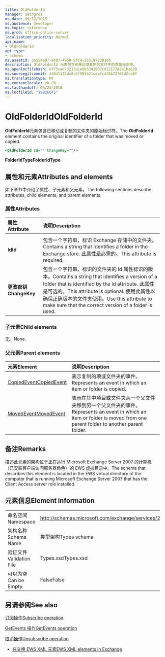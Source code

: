 ```yaml
---
title: OldFolderId
manager: sethgros
ms.date: 09/17/2015
ms.audience: Developer
ms.topic: reference
ms.prod: office-online-server
localization_priority: Normal
api_name:
- OldFolderId
api_type:
- schema
ms.assetid: da554a97-ab87-4950-9fc4-26b1972381bb
description: OldFolderId 元素包含已移动或复制的文件夹的原始标识符。
ms.openlocfilehash: ef73cad73213a1e8b5341907cd22177d8e1ba628
ms.sourcegitcommit: 34041125dc8c5f993b21cebfc4f8b72f0fd2cb6f
ms.translationtype: MT
ms.contentlocale: zh-CN
ms.lasthandoff: 06/25/2018
ms.locfileid: "19826645"
---
```

# <a name="oldfolderid"></a><span data-ttu-id="02a1c-103">OldFolderId</span><span class="sxs-lookup"><span data-stu-id="02a1c-103">OldFolderId</span></span>

<span data-ttu-id="02a1c-104">**OldFolderId**元素包含已移动或复制的文件夹的原始标识符。</span><span class="sxs-lookup"><span data-stu-id="02a1c-104">The **OldFolderId** element contains the original identifier of a folder that was moved or copied.</span></span> 
  
```xml
<OldFolderId Id="" ChangeKey=""/>
```

 <span data-ttu-id="02a1c-105">**FolderIdType**</span><span class="sxs-lookup"><span data-stu-id="02a1c-105">**FolderIdType**</span></span>
## <a name="attributes-and-elements"></a><span data-ttu-id="02a1c-106">属性和元素</span><span class="sxs-lookup"><span data-stu-id="02a1c-106">Attributes and elements</span></span>

<span data-ttu-id="02a1c-107">如下章节中介绍了属性、子元素和父元素。</span><span class="sxs-lookup"><span data-stu-id="02a1c-107">The following sections describe attributes, child elements, and parent elements.</span></span>
  
### <a name="attributes"></a><span data-ttu-id="02a1c-108">属性</span><span class="sxs-lookup"><span data-stu-id="02a1c-108">Attributes</span></span>

|<span data-ttu-id="02a1c-109">**属性**</span><span class="sxs-lookup"><span data-stu-id="02a1c-109">**Attribute**</span></span>|<span data-ttu-id="02a1c-110">**说明**</span><span class="sxs-lookup"><span data-stu-id="02a1c-110">**Description**</span></span>|
|:-----|:-----|
|<span data-ttu-id="02a1c-111">
  **Id**</span><span class="sxs-lookup"><span data-stu-id="02a1c-111">**Id**</span></span> <br/> |<span data-ttu-id="02a1c-112">包含一个字符串，标识 Exchange 存储中的文件夹。</span><span class="sxs-lookup"><span data-stu-id="02a1c-112">Contains a string that identifies a folder in the Exchange store.</span></span> <span data-ttu-id="02a1c-113">此属性是必需的。</span><span class="sxs-lookup"><span data-stu-id="02a1c-113">This attribute is required.</span></span>  <br/> |
|<span data-ttu-id="02a1c-114">**更改密钥**</span><span class="sxs-lookup"><span data-stu-id="02a1c-114">**ChangeKey**</span></span> <br/> |<span data-ttu-id="02a1c-115">包含一个字符串，标识的文件夹的 Id 属性标识的版本。</span><span class="sxs-lookup"><span data-stu-id="02a1c-115">Contains a string that identifies a version of a folder that is identified by the Id attribute.</span></span> <span data-ttu-id="02a1c-116">此属性是可选的。</span><span class="sxs-lookup"><span data-stu-id="02a1c-116">This attribute is optional.</span></span> <span data-ttu-id="02a1c-117">使用此属性以确保正确版本的文件夹使用。</span><span class="sxs-lookup"><span data-stu-id="02a1c-117">Use this attribute to make sure that the correct version of a folder is used.</span></span>  <br/> |
   
### <a name="child-elements"></a><span data-ttu-id="02a1c-118">子元素</span><span class="sxs-lookup"><span data-stu-id="02a1c-118">Child elements</span></span>

<span data-ttu-id="02a1c-119">无。</span><span class="sxs-lookup"><span data-stu-id="02a1c-119">None.</span></span>
  
### <a name="parent-elements"></a><span data-ttu-id="02a1c-120">父元素</span><span class="sxs-lookup"><span data-stu-id="02a1c-120">Parent elements</span></span>

|<span data-ttu-id="02a1c-121">**元素**</span><span class="sxs-lookup"><span data-stu-id="02a1c-121">**Element**</span></span>|<span data-ttu-id="02a1c-122">**说明**</span><span class="sxs-lookup"><span data-stu-id="02a1c-122">**Description**</span></span>|
|:-----|:-----|
|[<span data-ttu-id="02a1c-123">CopiedEvent</span><span class="sxs-lookup"><span data-stu-id="02a1c-123">CopiedEvent</span></span>](copiedevent.md) <br/> |<span data-ttu-id="02a1c-124">表示复制的项或文件夹的事件。</span><span class="sxs-lookup"><span data-stu-id="02a1c-124">Represents an event in which an item or folder is copied.</span></span>  <br/> |
|[<span data-ttu-id="02a1c-125">MovedEvent</span><span class="sxs-lookup"><span data-stu-id="02a1c-125">MovedEvent</span></span>](movedevent.md) <br/> |<span data-ttu-id="02a1c-126">表示在其中项目或文件夹从一个父文件夹移到另一个父文件夹的事件。</span><span class="sxs-lookup"><span data-stu-id="02a1c-126">Represents an event in which an item or folder is moved from one parent folder to another parent folder.</span></span>  <br/> |
   
## <a name="remarks"></a><span data-ttu-id="02a1c-127">备注</span><span class="sxs-lookup"><span data-stu-id="02a1c-127">Remarks</span></span>

<span data-ttu-id="02a1c-128">描述此元素的架构位于正在运行 Microsoft Exchange Server 2007 的计算机（已安装客户端访问服务器角色）的 EWS 虚拟目录中。</span><span class="sxs-lookup"><span data-stu-id="02a1c-128">The schema that describes this element is located in the EWS virtual directory of the computer that is running Microsoft Exchange Server 2007 that has the Client Access server role installed.</span></span>
  
## <a name="element-information"></a><span data-ttu-id="02a1c-129">元素信息</span><span class="sxs-lookup"><span data-stu-id="02a1c-129">Element information</span></span>

|||
|:-----|:-----|
|<span data-ttu-id="02a1c-130">命名空间</span><span class="sxs-lookup"><span data-stu-id="02a1c-130">Namespace</span></span>  <br/> |http://schemas.microsoft.com/exchange/services/2006/types  <br/> |
|<span data-ttu-id="02a1c-131">架构名称</span><span class="sxs-lookup"><span data-stu-id="02a1c-131">Schema Name</span></span>  <br/> |<span data-ttu-id="02a1c-132">类型架构</span><span class="sxs-lookup"><span data-stu-id="02a1c-132">Types schema</span></span>  <br/> |
|<span data-ttu-id="02a1c-133">验证文件</span><span class="sxs-lookup"><span data-stu-id="02a1c-133">Validation File</span></span>  <br/> |<span data-ttu-id="02a1c-134">Types.xsd</span><span class="sxs-lookup"><span data-stu-id="02a1c-134">Types.xsd</span></span>  <br/> |
|<span data-ttu-id="02a1c-135">可以为空</span><span class="sxs-lookup"><span data-stu-id="02a1c-135">Can be Empty</span></span>  <br/> |<span data-ttu-id="02a1c-136">False</span><span class="sxs-lookup"><span data-stu-id="02a1c-136">False</span></span>  <br/> |
   
## <a name="see-also"></a><span data-ttu-id="02a1c-137">另请参阅</span><span class="sxs-lookup"><span data-stu-id="02a1c-137">See also</span></span>



[<span data-ttu-id="02a1c-138">订阅操作</span><span class="sxs-lookup"><span data-stu-id="02a1c-138">Subscribe operation</span></span>](subscribe-operation.md)
  
[<span data-ttu-id="02a1c-139">GetEvents 操作</span><span class="sxs-lookup"><span data-stu-id="02a1c-139">GetEvents operation</span></span>](getevents-operation.md)
  
[<span data-ttu-id="02a1c-140">取消操作</span><span class="sxs-lookup"><span data-stu-id="02a1c-140">Unsubscribe operation</span></span>](unsubscribe-operation.md)


- [<span data-ttu-id="02a1c-141">在交换 EWS XML 元素</span><span class="sxs-lookup"><span data-stu-id="02a1c-141">EWS XML elements in Exchange</span></span>](ews-xml-elements-in-exchange.md)

